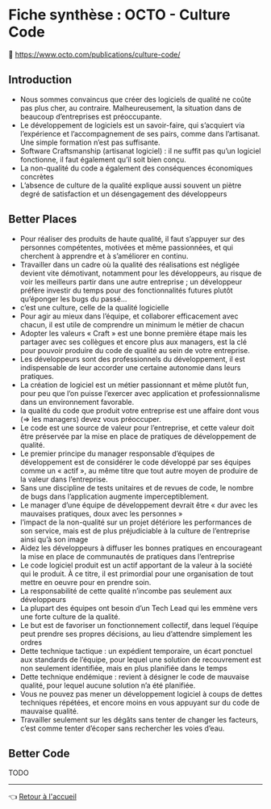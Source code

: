 # Fiche synthèse : OCTO - Culture Code

:link: <https://www.octo.com/publications/culture-code/>

## Introduction

- Nous sommes convaincus que créer des logiciels de qualité ne coûte pas plus cher, au contraire. Malheureusement, la situation dans de beaucoup d’entreprises est préoccupante.
- Le développement de logiciels est un savoir-faire, qui s’acquiert via l’expérience et l’accompagnement de ses pairs, comme dans l’artisanat. Une simple formation n’est pas suffisante.
- Software Craftsmanship (artisanat logiciel) : il ne suffit pas qu’un logiciel fonctionne, il faut également qu’il soit bien conçu.
- La non-qualité du code a également des conséquences économiques concrètes
- L’absence de culture de la qualité explique aussi souvent un piètre degré de satisfaction et un désengagement des développeurs

## Better Places

- Pour réaliser des produits de haute qualité, il faut s’appuyer sur des personnes compétentes, motivées et même passionnées, et qui cherchent à apprendre et à s’améliorer en continu.
- Travailler dans un cadre où la qualité des réalisations est négligée devient vite démotivant, notamment pour les développeurs, au risque de voir les meilleurs partir dans une autre entreprise ; un développeur préfère investir du temps pour des fonctionnalités futures plutôt qu’éponger les bugs du passé...
- c’est une culture, celle de la qualité logicielle
- Pour agir au mieux dans l’équipe, et collaborer efficacement avec chacun, il est utile de comprendre un minimum le métier de chacun
- Adopter les valeurs « Craft » est une bonne première étape mais les partager avec ses collègues et encore plus aux managers, est la clé pour pouvoir produire du code de qualité au sein de votre entreprise.
- Les développeurs sont des professionnels du développement, il est indispensable de leur accorder une certaine autonomie dans leurs pratiques.
- La création de logiciel est un métier passionnant et même plutôt fun, pour peu que l’on puisse l’exercer avec application et professionnalisme dans un environnement favorable.
- la qualité du code que produit votre entreprise est une affaire dont vous (=> les managers) devez vous préoccuper.
- Le code est une source de valeur pour l’entreprise, et cette valeur doit être préservée par la mise en place de pratiques de développement de qualité.
- Le premier principe du manager responsable d’équipes de développement est de considérer le code développé par ses équipes comme un « actif », au même titre que tout autre moyen de produire de la valeur dans l’entreprise.
- Sans une discipline de tests unitaires et de revues de code, le nombre de bugs dans l’application augmente imperceptiblement.
- Le manager d’une équipe de développement devrait être « dur avec les mauvaises pratiques, doux avec les personnes »
- l’impact de la non-qualité sur un projet détériore les performances de son service, mais est de plus préjudiciable à la culture de l’entreprise ainsi qu’à son image
- Aidez les développeurs à diffuser les bonnes pratiques en encourageant la mise en place de communautés de pratiques dans l’entreprise
- Le code logiciel produit est un actif apportant de la valeur à la société qui le produit. À ce titre, il est primordial pour une organisation de tout mettre en oeuvre pour en prendre soin.
- La responsabilité de cette qualité n’incombe pas seulement aux développeurs
- La plupart des équipes ont besoin d’un Tech Lead qui les emmène vers une forte culture de la qualité.
- Le but est de favoriser un fonctionnement collectif, dans lequel l’équipe peut prendre ses propres décisions, au lieu d’attendre simplement les ordres
- Dette technique tactique : un expédient temporaire, un écart ponctuel aux standards de l’équipe, pour lequel une solution de recouvrement est non seulement identifiée, mais en plus planifiée dans le temps
- Dette technique endémique : revient à désigner le code de mauvaise qualité, pour lequel aucune solution n’a été planifiée.
- Vous ne pouvez pas mener un développement logiciel à coups de dettes techniques répétées, et encore moins en vous appuyant sur du code de mauvaise qualité.
- Travailler seulement sur les dégâts sans tenter de changer les facteurs, c’est comme tenter d’écoper sans rechercher les voies d’eau.

## Better Code

TODO

---
:point_left: [Retour à l'accueil](../README.md)

